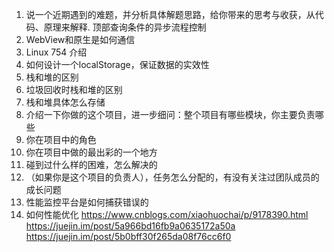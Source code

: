 1. 说一个近期遇到的难题，并分析具体解题思路，给你带来的思考与收获，从代码、原理来解释.
顶部查询条件的异步流程控制
2. WebView和原生是如何通信
3. Linux 754 介绍
4. 如何设计一个localStorage，保证数据的实效性
5. 栈和堆的区别
6. 垃圾回收时栈和堆的区别
7. 栈和堆具体怎么存储
8. 介绍一下你做的这个项目，进一步细问：整个项目有哪些模块，你主要负责哪些
9. 你在项目中的角色
10. 你在项目中做的最出彩的一个地方
11. 碰到过什么样的困难，怎么解决的
12. （如果你是这个项目的负责人），任务怎么分配的，有没有关注过团队成员的成长问题
13. 性能监控平台是如何捕获错误的
14. 如何性能优化
https://www.cnblogs.com/xiaohuochai/p/9178390.html
https://juejin.im/post/5a966bd16fb9a0635172a50a
https://juejin.im/post/5b0bff30f265da08f76cc6f0
